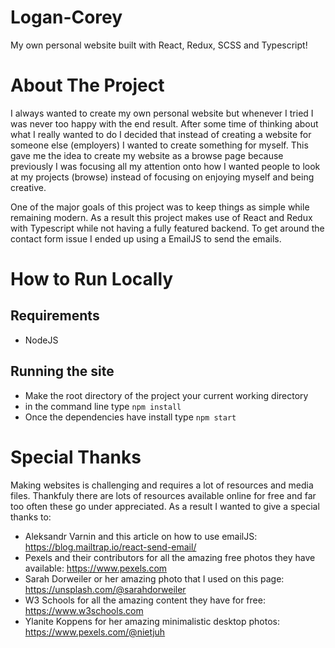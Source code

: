 # Logan-Corey

My own personal website built with React, Redux, SCSS and Typescript!

# About The Project

I always wanted to create my own personal website but whenever I tried I was never too happy with the end result. After some time of thinking about what I really wanted to do I decided that instead of creating a website for someone else (employers) I wanted to create something for myself. This gave me the idea to create my website as a browse page because previously I was focusing all my attention onto how I wanted people to look at my projects (browse) instead of focusing on enjoying myself and being creative.

One of the major goals of this project was to keep things as simple while remaining modern. As a result this project makes use of React and Redux with Typescript while not having a fully featured backend. To get around the contact form issue I ended up using a EmailJS to send the emails.

# How to Run Locally

## Requirements

- NodeJS

## Running the site

- Make the root directory of the project your current working directory
- in the command line type `npm install`
- Once the dependencies have install type `npm start`

# Special Thanks

Making websites is challenging and requires a lot of resources and media files. Thankfuly there are lots of resources available online for free and far too often these go under appreciated. As a result I wanted to give a special thanks to:

- Aleksandr Varnin and this article on how to use emailJS: https://blog.mailtrap.io/react-send-email/
- Pexels and their contributors for all the amazing free photos they have available: https://www.pexels.com
- Sarah Dorweiler or her amazing photo that I used on this page: https://unsplash.com/@sarahdorweiler
- W3 Schools for all the amazing content they have for free: https://www.w3schools.com
- Ylanite Koppens for her amazing minimalistic desktop photos: https://www.pexels.com/@nietjuh
